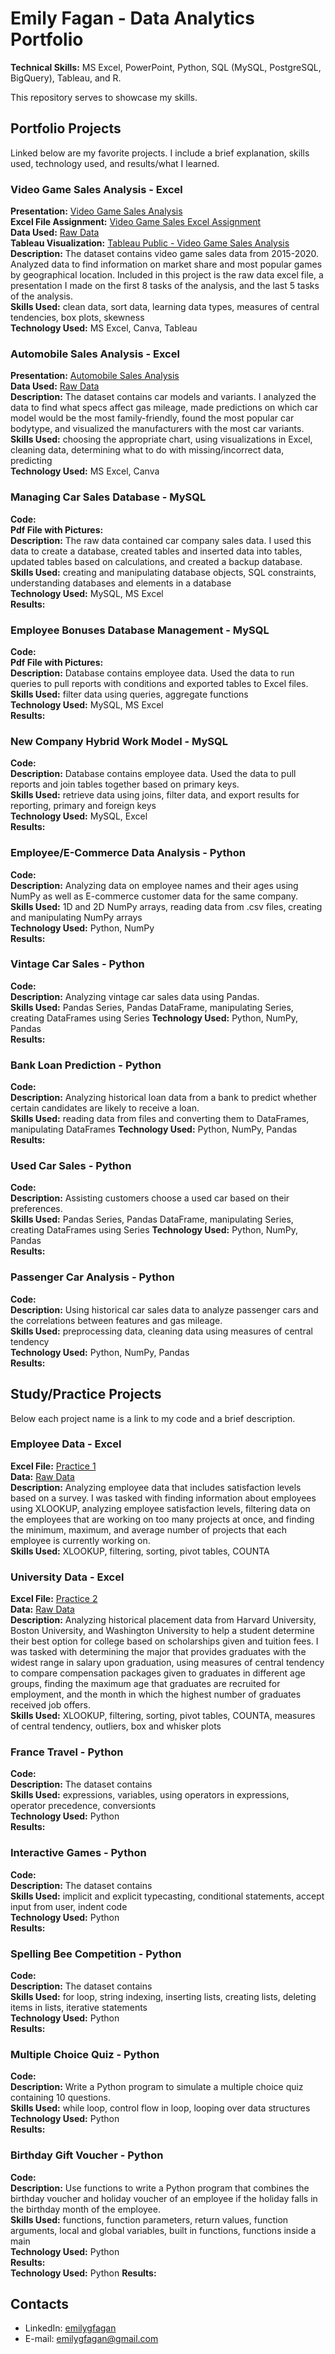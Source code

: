 # Emily Fagan - Data Analytics Portfolio
**Technical Skills:** MS Excel, PowerPoint, Python, SQL (MySQL, PostgreSQL, BigQuery), Tableau, and R.

This repository serves to showcase my skills.

## Portfolio Projects
Linked below are my favorite projects. I include a brief explanation, skills used, technology used, and results/what I learned.

### Video Game Sales Analysis - Excel   
**Presentation:** [Video Game Sales Analysis](https://github.com/emilygfagan/excel/blob/main/Video%20Game%20Sales%20Analysis.pdf)    
**Excel File Assignment:** [Video Game Sales Excel Assignment](https://github.com/emilygfagan/excel/blob/main/Video_Game_Sales_Assignment.xlsx)   
**Data Used:** [Raw Data](https://github.com/emilygfagan/excel/blob/main/Video_Game_Sales_Raw.xlsx)  
**Tableau Visualization:** [Tableau Public - Video Game Sales Analysis](https://public.tableau.com/app/profile/emi.fagan/viz/VideoGameSalesAnalysis_16991416886150/1)   
**Description:** The dataset contains video game sales data from 2015-2020. Analyzed data to find information on market share and most popular games by geographical location. Included in this project is the raw data excel file, a presentation I made on the first 8 tasks of the analysis, and the last 5 tasks of the analysis.      
**Skills Used:** clean data, sort data, learning data types, measures of central tendencies, box plots, skewness   
**Technology Used:** MS Excel, Canva, Tableau   

### Automobile Sales Analysis - Excel
**Presentation:** [Automobile Sales Analysis](https://github.com/emilygfagan/excel/blob/main/Automobile_Sales_Analysis.pdf)   
**Data Used:** [Raw Data](https://github.com/emilygfagan/excel/blob/main/Automobile_Sales_Analysis_Raw.xlsx)  
**Description:** The dataset contains car models and variants. I analyzed the data to find what specs affect gas mileage, made predictions on which car model would be the most family-friendly, found the most popular car bodytype, and visualized the manufacturers with the most car variants.     
**Skills Used:** choosing the appropriate chart, using visualizations in Excel, cleaning data, determining what to do with missing/incorrect data, predicting    
**Technology Used:** MS Excel, Canva  

### Managing Car Sales Database - MySQL
**Code:**  
**Pdf File with Pictures:**  
**Description:** The raw data contained car company sales data. I used this data to create a database, created tables and inserted data into tables, updated tables based on calculations, and created a backup database.   
**Skills Used:** creating and manipulating database objects, SQL constraints, understanding databases and elements in a database  
**Technology Used:** MySQL, MS Excel  
**Results:**  

### Employee Bonuses Database Management - MySQL
**Code:**  
**Pdf File with Pictures:**  
**Description:** Database contains employee data. Used the data to run queries to pull reports with conditions and exported tables to Excel files.    
**Skills Used:** filter data using queries, aggregate functions  
**Technology Used:** MySQL, MS Excel  
**Results:**  

### New Company Hybrid Work Model - MySQL
**Code:**  
**Description:** Database contains employee data. Used the data to pull reports and join tables together based on primary keys.  
**Skills Used:** retrieve data using joins, filter data, and export results for reporting, primary and foreign keys   
**Technology Used:** MySQL, Excel  
**Results:**  

### Employee/E-Commerce Data Analysis - Python
**Code:**  
**Description:** Analyzing data on employee names and their ages using NumPy as well as E-commerce customer data for the same company.  
**Skills Used:** 1D and 2D NumPy arrays, reading data from .csv files, creating and manipulating NumPy arrays  
**Technology Used:** Python, NumPy  
**Results:**  

### Vintage Car Sales - Python
**Code:**  
**Description:** Analyzing vintage car sales data using Pandas.   
**Skills Used:** Pandas Series, Pandas DataFrame, manipulating Series, creating DataFrames using Series 
**Technology Used:** Python, NumPy, Pandas  
**Results:**  

### Bank Loan Prediction - Python
**Code:**  
**Description:** Analyzing historical loan data from a bank to predict whether certain candidates are likely to receive a loan.    
**Skills Used:** reading data from files and converting them to DataFrames, manipulating DataFrames
**Technology Used:** Python, NumPy, Pandas  
**Results:**  

### Used Car Sales - Python
**Code:**  
**Description:** Assisting customers choose a used car based on their preferences.    
**Skills Used:** Pandas Series, Pandas DataFrame, manipulating Series, creating DataFrames using Series 
**Technology Used:** Python, NumPy, Pandas  
**Results:**  

### Passenger Car Analysis - Python
**Code:**  
**Description:** Using historical car sales data to analyze passenger cars and the correlations between features and gas mileage.   
**Skills Used:** preprocessing data, cleaning data using measures of central tendency  
**Technology Used:** Python, NumPy, Pandas  
**Results:** 


## Study/Practice Projects
Below each project name is a link to my code and a brief description.

### Employee Data - Excel
**Excel File:** [Practice 1](https://github.com/emilygfagan/excel/blob/main/Practice_1.xlsx)   
**Data:** [Raw Data](https://github.com/emilygfagan/excel/blob/main/Practice_1_Raw_Data.xlsx)    
**Description:** Analyzing employee data that includes satisfaction levels based on a survey. I was tasked with finding information about employees using XLOOKUP, analyzing employee satisfaction levels, filtering data on the employees that are working on too many projects at once, and finding the minimum, maximum, and average number of projects that each employee is currently working on.   
**Skills Used:** XLOOKUP, filtering, sorting, pivot tables, COUNTA   

### University Data - Excel
**Excel File:** [Practice 2](https://github.com/emilygfagan/excel/blob/main/Practice_2.xlsx)      
**Data:** [Raw Data](https://github.com/emilygfagan/excel/blob/main/Practice_2_Raw_Data.xlsx)    
**Description:** Analyzing historical placement data from Harvard University, Boston University, and Washington University to help a student determine their best option for college based on scholarships given and tuition fees. I was tasked with determining the major that provides graduates with the widest range in salary upon graduation, using measures of central tendency to compare compensation packages given to graduates in different age groups, finding the maximum age that graduates are recruited for employment, and the month in which the highest number of graduates received job offers.   
**Skills Used:** XLOOKUP, filtering, sorting, pivot tables, COUNTA, measures of central tendency, outliers, box and whisker plots   

### France Travel - Python
**Code:**  
**Description:** The dataset contains   
**Skills Used:** expressions, variables, using operators in expressions, operator precedence, conversionts  
**Technology Used:** Python  
**Results:**  

### Interactive Games - Python
**Code:**  
**Description:** The dataset contains   
**Skills Used:** implicit and explicit typecasting, conditional statements, accept input from user, indent code  
**Technology Used:** Python  
**Results:**  

### Spelling Bee Competition - Python
**Code:**  
**Description:** The dataset contains   
**Skills Used:** for loop, string indexing, inserting lists, creating lists, deleting items in lists, iterative statements  
**Technology Used:** Python  
**Results:**  

### Multiple Choice Quiz - Python
**Code:**  
**Description:** Write a Python program to simulate a multiple choice quiz containing 10 questions.   
**Skills Used:** while loop, control flow in loop, looping over data structures  
**Technology Used:** Python  
**Results:**  

### Birthday Gift Voucher - Python
**Code:**  
**Description:** Use functions to write a Python program that combines the birthday voucher and holiday voucher of an employee if the holiday falls in the birthday month of the employee.  
**Skills Used:** functions, function parameters, return values, function arguments, local and global variables, built in functions, functions inside a main  
**Technology Used:** Python  
**Results:**  
**Technology Used:** Python
**Results:**

## Contacts
- LinkedIn: [emilygfagan](https://www.linkedin.com/in/emilygfagan/)
- E-mail: emilygfagan@gmail.com
